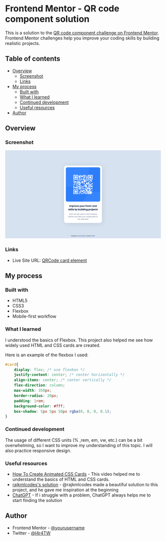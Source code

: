# Frontend Mentor - QR code component solution

This is a solution to the [QR code component challenge on Frontend Mentor](https://www.frontendmentor.io/challenges/qr-code-component-iux_sIO_H). Frontend Mentor challenges help you improve your coding skills by building realistic projects. 

## Table of contents

- [Overview](#overview)
  - [Screenshot](#screenshot)
  - [Links](#links)
- [My process](#my-process)
  - [Built with](#built-with)
  - [What I learned](#what-i-learned)
  - [Continued development](#continued-development)
  - [Useful resources](#useful-resources)
- [Author](#author)

## Overview

### Screenshot

![](./screenshots/Screenshot1.png)

### Links

- Live Site URL: [QRCode card element]([https://your-live-site-url.com](https://l4r4tw.github.io/QRCode-html-element/))

## My process

### Built with

- HTML5
- CSS3
- Flexbox
- Mobile-first workflow

### What I learned

I understood the basics of Flexbox. This project also helped me see how widely used HTML and CSS cards are created.

Here is an example of the flexbox I used:

```css
#card{
    display: flex; /* use flexbox */
    justify-content: center; /* center horizontally */
    align-items: center; /* center vertically */
    flex-direction: column;
    max-width: 350px;
    border-radius: 20px;
    padding: 1rem;
    background-color: #fff;
    box-shadow: 5px 5px 50px rgba(0, 0, 0, 0.1);
}
```

### Continued development

The usage of different CSS units (% ,rem, em, vw, etc.) can be a bit overwhelming, so I want to improve my understanding of this topic. I will also practice responsive design.

### Useful resources

- [How To Create Animated CSS Cards](https://www.youtube.com/watch?v=h2x4YTI6WeE) - This video helped me to understand the basics of HTML and CSS cards.
- [rajkmlcodes's solution](https://github.com/rajkmlcodes/qr-code-scan-card) - @rajkmlcodes made a beautiful solution to this project, and he gave me inspiration at the beginning
- [ChatGPT](https://chat.openai.com/chat) - If i struggle with a problem, ChatGPT always helps me to start finding the solution

## Author

- Frontend Mentor - [@yourusername](https://www.frontendmentor.io/profile/yourusername)
- Twitter - [@l4r4TW](https://www.twitter.com/l4r4TW)
